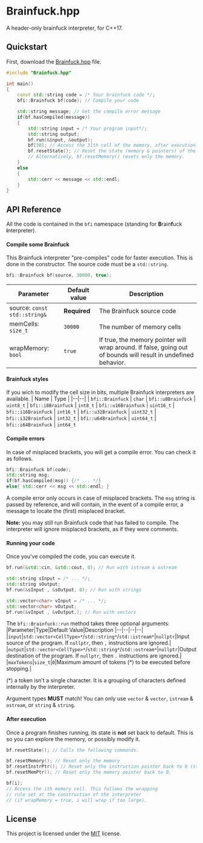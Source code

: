 

# Brainfuck.hpp
A header-only brainfuck interpreter, for C++17.


## Quickstart
First, download the [Brainfuck.hpp](include/Brainfuck.hpp) file.
```cpp
#include "Brainfuck.hpp"

int main()
{
    const std::string code = /* Your brainfuck code */;
    bfi::Brainfuck bf(code); // Compile your code

    std::string message; // Get the compile error message
    if(bf.hasCompiled(message))
    {
        std::string input = /* Your program input*/;
        std::string output;
        bf.run(&input, &output);
        bf[30]; // Access the 31th cell of the memory, after execution.
        bf.resetState(); // Reset the state (memory & pointers) of the interpreter.
        // Alternatively, bf.resetMemory() resets only the memory.
    }
    else
    {
        std::cerr << message << std::endl;
    }
}

```


## API Reference
All the code is contained in the `bfi` namespace (standing for **B**rain**f**uck **i**nterpreter).
#### Compile some Brainfuck
This Brainfuck interpreter "pre-compiles" code for faster execution. This is done in the constructor. The source code must be a `std::string`.
```C++
bfi::Brainfuck bf(source, 30000, true);
```
|Parameter|Default value|Description|
|--|--|--|
|source: `const std::string&`| **Required** |The Brainfuck source code
|memCells: `size_t`| `30000`| The number of memory cells
|wrapMemory: `bool`|`true`| If true, the memory pointer will wrap around. If false, going out of bounds will result in undefined behavior.

#### Brainfuck styles
If you wich to modify the cell size in bits, multiple Brainfuck interpreters are available.
| Name | Type |
|--|--|
| `bfi::Brainfuck` | `char`
| `bfi::u8Brainfuck` | `uint8_t`
| `bfi::i8Brainfuck` | `int8_t`
| `bfi::u16Brainfuck` | `uint16_t`
| `bfi::i16Brainfuck` | `int16_t`
| `bfi::u32Brainfuck` | `uint32_t`
| `bfi::i32Brainfuck` | `int32_t`
| `bfi::u64Brainfuck` | `uint64_t`
| `bfi::i64Brainfuck` | `int64_t`

#### Compile errors
In case of misplaced brackets, you will get a compile error. You can check it as follows.
```cpp
bfi::Brainfuck bf(code);
std::string msg;
if(bf.hasCompiled(msg)) {/* ... */}
else{ std::cerr << msg << std::endl; }
```
A compile error only occurs in case of misplaced brackets. The `msg` string is passed by reference, and will contain, in the event of a compile error, a message to locate the (first) misplaced bracket.

**Note:** you may still run Brainfuck code that has failed to compile. The interpreter will ignore misplaced brackets, as if they were comments.
#### Running your code
Once you've compiled the code, you can execute it.
```cpp
bf.run(&std::cin, &std::cout, 0); // Run with istream & ostream

std::string sInput = /* ... */;
std::string sOutput;
bf.run(&sInput , &sOutput, 0); // Run with strings

std::vector<char> vInput = /* ... */;
std::vector<char> vOutput;
bf.run(&vInput , &vOutput,); // Run with vectors
```
The `bfi::Brainfuck::run` method takes three optional arguments:
|Parameter|Type|Default Value|Description
|--|--|--|--|
|`input`|`std::vector<CellType>*`/`std::string*`/`std::istream*`|`nullptr`|Input source of the program. If `nullptr`, then `,` instructions are ignored.|
|`output`|`std::vector<CellType>*`/`std::string*`/`std::ostream*`|`nullptr`|Output destination of the program. If `nullptr`, then `.` instructions are ignored.|
|`maxTokens`|`size_t`|`0`|Maximum amount of tokens (*) to be executed before stopping.|

(*) a token isn't a single character. It is a grouping of characters defined internally by the interpreter.

Argument types **MUST** match! You can only use `vector` & `vector`, `istream` & `ostream`, or `string` & `string`.

#### After execution
Once a program finishes running, its state is **not** set back to default. This is so you can explore the memory, or possibly modify it.
```cpp
bf.resetState(); // Calls the following commands.

bf.resetMemory(); // Reset only the memory
bf.resetInstrPtr(); // Reset only the instruction pointer back to 0 (start of program).
bf.resetMemPtr(); // Reset only the memory pointer back to 0.

bf[i];
// Access the ith memory cell. This follows the wrapping
// rule set at the construction of the interpreter
// (if wrapMemory = true, i will wrap if too large).
```

## License

This project is licensed under the [MIT](https://choosealicense.com/licenses/mit/) license.
